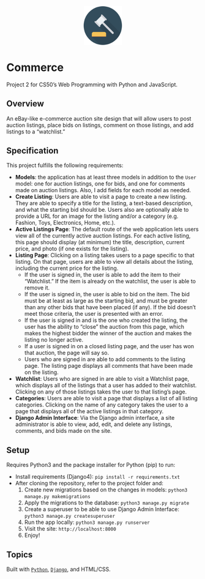 <div align="center">
 <img style="width: 20%;" src="https://github.com/ahr9n/cs50w-commerce/blob/master/auctions/static/auctions/img/icon.png" alt="Best Place to Bid!">
</div>

# Commerce
Project 2 for CS50’s Web Programming with Python and JavaScript.

## Overview
An eBay-like e-commerce auction site design that will allow users to post auction listings, place bids on listings, comment on those listings, and add listings to a “watchlist.”

## Specification
This project fulfills the following requirements:

* **Models**: the application has at least three models in addition to the `User` model: one for auction listings, one for bids, and one for comments made on auction listings. Also, I add fields for each model as needed.
* **Create Listing**: Users are able to visit a page to create a new listing. They are able to specify a title for the listing, a text-based description, and what the starting bid should be. Users also are optionally able to provide a URL for an image for the listing and/or a category (e.g. Fashion, Toys, Electronics, Home, etc.).
* **Active Listings Page**: The default route of the web application lets users view all of the currently active auction listings. For each active listing, this page should display (at minimum) the title, description, current price, and photo (if one exists for the listing).
* **Listing Page**: Clicking on a listing takes users to a page specific to that listing. On that page, users are able to view all details about the listing, including the current price for the listing.
  * If the user is signed in, the user is able to add the item to their “Watchlist.” If the item is already on the watchlist, the user is able to remove it.
  * If the user is signed in, the user is able to bid on the item. The bid must be at least as large as the starting bid, and must be greater than any other bids that have been placed (if any). If the bid doesn’t meet those criteria, the user is presented with an error.
  * If the user is signed in and is the one who created the listing, the user has the ability to “close” the auction from this page, which makes the highest bidder the winner of the auction and makes the listing no longer active.
  * If a user is signed in on a closed listing page, and the user has won that auction, the page will say so.
  * Users who are signed in are able to add comments to the listing page. The listing page displays all comments that have been made on the listing.
* **Watchlist**: Users who are signed in are able to visit a Watchlist page, which displays all of the listings that a user has added to their watchlist. Clicking on any of those listings takes the user to that listing’s page.
* **Categories**: Users are able to visit a page that displays a list of all listing categories. Clicking on the name of any category takes the user to a page that displays all of the active listings in that category.
* **Django Admin Interface**: Via the Django admin interface, a site administrator is able to view, add, edit, and delete any listings, comments, and bids made on the site.

## Setup
Requires Python3 and the package installer for Python (pip) to run:

* Install requirements (Django4): `pip install -r requirements.txt`
* After cloning the repository, refer to the project folder and:
  1. Create new migrations based on the changes in models: `python3 manage.py makemigrations`
  2. Apply the migrations to the database: `python3 manage.py migrate`
  3. Create a superuser to be able to use Django Admin Interface: `python3 manage.py createsuperuser`
  4. Run the app locally: `python3 manage.py runserver`
  5. Visit the site: `http://localhost:8000`
  6. Enjoy!

## Topics
Built with [`Python`](https://www.python.org/downloads/), [`Django`](https://www.djangoproject.com/), and HTML/CSS.
